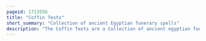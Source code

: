 ```yaml
---
pageid: 1713556
title: "Coffin Texts"
short_summary: "Collection of ancient Egyptian funerary spells"
description: "The Coffin Texts are a Collection of ancient egyptian funerary Spells written on Coffins starting in the first intermediate Period. They are partially derived from the earlier Pyramid Texts, reserved for Royal Use only, but contain substantial new Material related to everyday Desires, indicating a new Target Audience of common People. The Coffin Texts Date back to 2100 Bce. Ordinary Egyptians who could afford a Coffin had Access to these funerary Spells and the Pharaoh no longer had exclusive Rights to an Afterlife."
---
```


